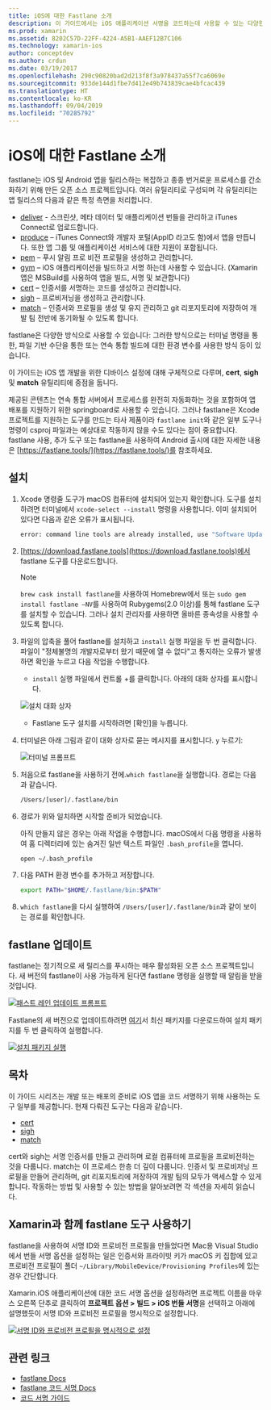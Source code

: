 ```yaml
---
title: iOS에 대한 Fastlane 소개
description: 이 가이드에서는 iOS 애플리케이션 서명을 코드하는데 사용할 수 있는 다양한 fastlane 도구를 소개합니다. fastlane 도구를 업데이트, 설치 및 사용하는 방법을 설명합니다.
ms.prod: xamarin
ms.assetid: 8202C57D-22FF-4224-A5B1-AAEF12B7C106
ms.technology: xamarin-ios
author: conceptdev
ms.author: crdun
ms.date: 03/19/2017
ms.openlocfilehash: 290c90820bad2d213f8f3a978437a55f7ca6069e
ms.sourcegitcommit: 933de144d1fbe7d412e49b743839cae4bfcac439
ms.translationtype: HT
ms.contentlocale: ko-KR
ms.lasthandoff: 09/04/2019
ms.locfileid: "70285792"
---
```

# <a name="introduction-to-fastlane-for-ios"></a>iOS에 대한 Fastlane 소개

fastlane는 iOS 및 Android 앱을 릴리스하는 복잡하고 종종 번거로운 프로세스를 간소화하기 위해 만든 오픈 소스 프로젝트입니다. 여러 유틸리티로 구성되며 각 유틸리티는 앱 릴리스의 다음과 같은 특정 측면을 처리합니다.

- [deliver](https://github.com/fastlane/fastlane/tree/master/deliver#readme) - 스크린샷, 메타 데이터 및 애플리케이션 번들을 관리하고 iTunes Connect로 업로드합니다.
- [produce](https://github.com/fastlane/fastlane/tree/master/produce#readme) – iTunes Connect와 개발자 포털(AppID 라고도 함)에서 앱을 만듭니다. 또한 앱 그룹 및 애플리케이션 서비스에 대한 지원이 포함됩니다.
- [pem](https://github.com/fastlane/fastlane/tree/master/pem#readme) – 푸시 알림 프로 비전 프로필을 생성하고 관리합니다.
- [gym](https://github.com/fastlane/fastlane/tree/master/gym#readme) – iOS 애플리케이션을 빌드하고 서명 하는데 사용할 수 있습니다. (Xamarin 앱은 MSBuild를 사용하여 앱을 빌드, 서명 및 보관합니다)
- [cert](https://github.com/fastlane/fastlane/tree/master/cert#readme) – 인증서를 서명하는 코드를 생성하고 관리합니다. 
- [sigh](https://github.com/fastlane/fastlane/tree/master/sigh#readme) – 프로비저닝을 생성하고 관리합니다.
- [match](https://github.com/fastlane/fastlane/tree/master/match#readme) – 인증서와 프로필을 생성 및 유지 관리하고 git 리포지토리에 저장하여 개발 팀 전반에 동기화될 수 있도록 합니다.

fastlane은 다양한 방식으로 사용할 수 있습니다: 그러한 방식으로는 터미널 명령을 통한, 파일 기반 수단을 통한 또는 연속 통합 빌드에 대한 환경 변수를 사용한 방식 등이 있습니다. 

이 가이드는 iOS 앱 개발을 위한 디바이스 설정에 대해 구체적으로 다루며, **cert**, **sigh** 및 **match** 유틸리티에 중점을 둡니다. 

제공된 콘텐츠는 연속 통합 서버에서 프로세스를 완전히 자동화하는 것을 포함하여 앱 배포를 지원하기 위한 springboard로 사용할 수 있습니다. 그러나 fastlane은 Xcode 프로젝트를 지원하는 도구를 만드는 타사 제품이라 `fastlane init`와 같은 일부 도구나 명령이 csproj 파일과는 예상대로 작동하지 않을 수도 있다는 점이 중요합니다. fastlane 사용, 추가 도구 또는 fastlane을 사용하여 Android 출시에 대한 자세한 내용은 [https://fastlane.tools/](https://fastlane.tools/)를 참조하세요.

<a name="Installation" />

## <a name="installation"></a>설치

1. Xcode 명령줄 도구가 macOS 컴퓨터에 설치되어 있는지 확인합니다. 도구를 설치하려면 터미널에서 `xcode-select --install` 명령을 사용합니다. 이미 설치되어 있다면 다음과 같은 오류가 표시됩니다.

    ```bash
    error: command line tools are already installed, use "Software Update" to install updates
    ```

2. [https://download.fastlane.tools](https://download.fastlane.tools)에서 fastlane 도구를 다운로드합니다. 

    > [!NOTE]
    > `brew cask install fastlane`을 사용하여 Homebrew에서 또는 `sudo gem install fastlane –NV`를 사용하여 Rubygems(2.0 이상)를 통해 fastlane 도구를 설치할 수 있습니다. 그러나 설치 관리자를 사용하면 올바른 종속성을 사용할 수 있도록 합니다. 

3. 파일의 압축을 풀어 fastlane를 설치하고 `install` 실행 파일을 두 번 클릭합니다. 파일이 "정체불명의 개발자로부터 왔기 때문에 열 수 없다"고 통지하는 오류가 발생하면 확인을 누르고 다음 작업을 수행합니다.
    - `install` 실행 파일에서 컨트롤 +를 클릭합니다. 아래의 대화 상자를 표시합니다.

     ![](images/fastlane-image12.png "설치 대화 상자")

    - Fastlane 도구 설치를 시작하려면 [확인]을 누릅니다.

4. 터미널은 아래 그림과 같이 대화 상자로 묻는 메시지를 표시합니다. `y` 누르기:

   ![](images/fastlane-image13.png "터미널 프롬프트")

5. 처음으로 fastlane을 사용하기 전에.`which fastlane`을 실행합니다. 경로는 다음과 같습니다. 

    ```bash
    /Users/[user]/.fastlane/bin
    ```

6. 경로가 위와 일치하면 시작할 준비가 되었습니다.

     아직 만들지 않은 경우는 아래 작업을 수행합니다.  macOS에서 다음 명령을 사용하여 홈 디렉터리에 있는 숨겨진 일반 텍스트 파일인 `.bash_profile`을 엽니다.

    ```bash
    open ~/.bash_profile
    ```

7. 다음 PATH 환경 변수를 추가하고 저장합니다. 

    ```bash
    export PATH="$HOME/.fastlane/bin:$PATH"
    ```

8. `which fastlane`을 다시 실행하여 `/Users/[user]/.fastlane/bin`과 같이 보이는 경로를 확인합니다.


## <a name="updating-fastlane"></a>fastlane 업데이트

fastlane는 정기적으로 새 릴리스를 푸시하는 매우 활성화된 오픈 소스 프로젝트입니다. 새 버전의 fastlane이 사용 가능하게 된다면 fastlane 명령을 실행할 때 알림을 받을 것입니다.

[![](images/fastlane-image0.png "패스트 레인 업데이트 프롬프트")](images/fastlane-image0.png#lightbox)


Fastlane의 새 버전으로 업데이트하려면 [여기](https://download.fastlane.tools)서 최신 패키지를 다운로드하여 설치 패키지를 두 번 클릭하여 실행합니다.

[![](images/fastlane-image0a.png "설치 패키지 실행")](images/fastlane-image0a.png#lightbox)


## <a name="contents"></a>목차

이 가이드 시리즈는 개발 또는 배포의 준비로 iOS 앱을 코드 서명하기 위해 사용하는 도구 일부를 제공합니다. 현재 다뤄진 도구는 다음과 같습니다.

- [cert](~/ios/deploy-test/provisioning/fastlane/cert.md)
- [sigh](~/ios/deploy-test/provisioning/fastlane/sigh.md)
- [match](~/ios/deploy-test/provisioning/fastlane/match.md)

cert와 sigh는 서명 인증서를 만들고 관리하며 로컬 컴퓨터에 프로필을 프로비전하는 것을 다룹니다. match는 이 프로세스 한층 더 깊이 다룹니다. 인증서 및 프로비저닝 프로필을 만들어 관리하며, git 리포지토리에 저장하여 개발 팀의 모두가 액세스할 수 있게 합니다. 작동하는 방법 및 사용할 수 있는 방법을 알아보려면 각 섹션을 자세히 읽습니다.

## <a name="using-fastlane-tools-with-xamarin"></a>Xamarin과 함께 fastlane 도구 사용하기

fastlane을 사용하여 서명 ID와 프로비전 프로필을 만들었다면 Mac용 Visual Studio에서 번들 서명 옵션을 설정하는 일은 인증서와 프라이빗 키가 macOS 키 집합에 있고 프로비전 프로필이 폴더 `~/Library/MobileDevice/Provisioning Profiles`에 있는 경우 간단합니다.

Xamarin.iOS 애플리케이션에 대한 코드 서명 옵션을 설정하려면 프로젝트 이름을 마우스 오른쪽 단추로 클릭하여 **프로젝트 옵션 &gt; 빌드 &gt; iOS 번들 서명**을 선택하고 아래에 설명했듯이 서명 ID와 프로비전 프로필을 명시적으로 설정합니다.

[![](images/fastlane-image11.png "서명 ID와 프로비전 프로필을 명시적으로 설정")](images/fastlane-image11.png#lightbox)

## <a name="related-links"></a>관련 링크

- [fastlane Docs](https://fastlane.tools/)
- [fastlane 코드 서명 Docs](https://docs.fastlane.tools/codesigning/getting-started/)
- [코드 서명 가이드](https://codesigning.guide/)
